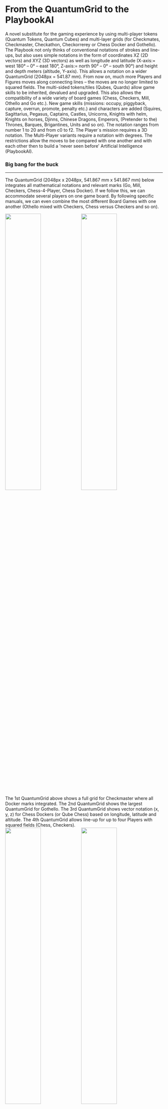 # From the QuantumGrid to the PlaybookAI
A novel substitute for the gaming experience by using multi-player tokens (Quantum Tokens, Quantum Cubes) and multi-layer grids (for Checkmates, Checkmaster,  Checkathon, Checkorrerey or Chess Docker and Gothello). The Playbook not only thinks of conventional notations of strokes and line-ups, but also uses simple notations in the form of coordinates XZ (2D vectors) and XYZ (3D vectors) as well as longitude and latitude (X-axis:= west 180° – 0° – east 180°, Z-axis:= north 90° – 0° – south 90°) and height and depth meters (altitude, Y-axis). This allows a notation on a wider QuantumGrid (2048px = 541.87 mm). From now on, much more Players and Figures moves along connecting lines – the moves are no longer limited to squared fields. The multi-sided tokens/tiles (Qubes, Quards) allow game skills to be inherited, devalued and upgraded. This also allows the compatibility of a wide variety of board games (Chess, Checkers, Mill, Othello and Go etc.). New game skills (missions: occupy, piggyback, capture, overrun, promote, penalty etc.) and characters are added (Squires, Sagittarius, Pegasus, Captains, Castles, Unicorns, Knights with helm, Knights on horses, Djinns, Chinese Dragons, Emperors, (Pretender to the) Thrones, Barques, Brigantines, Units and so on). The notation ranges from number 1 to 20 and from c0 to f2. The Player´s mission requires a 3D notation. The Multi-Player variants require a notation with degrees. The restrictions allow the moves to be compared with one another and with each other then to build a 'never seen before' Artificial Intelligence (PlaybookAI).
<h3>Big bang for the buck</h3>
<hr>
<p>The QuantumGrid (2048px x 2048px, 541.867 mm x 541.867 mm) below integrates all mathematical notations and relevant marks (Go, Mill, Checkers, Chess-4-Player, Chess Docker). If we follow this, we can accommodate several players on one game board. By following specific manuals, we can even combine the most different Board Games with one another (Othello mixed with Checkers, Chess versus Checkers and so on). </p>
<div>
<img width="47.5%" src="https://github.com/scifiltr/QuantumGrid/blob/main/QML-checkmaster-cartonage-0.png"></img>
<img width="47.5%" src="https://github.com/scifiltr/QuantumGrid/blob/main/QML-gothello-cartonage-0.png"></img>
</div>
The 1st QuantumGrid above shows a full grid for Checkmaster where all Docker marks integrated. The 2nd QuantumGrid shows the largest QuantumGrid for Gothello. The 3rd QuantumGrid shows vector notation (x, y, z) for Chess Dockers (or Qube Chess) based on longitude, latitude and altitude. The 4th QuantumGrid allows line-up for up to four Players with squared fields (Chess, Checkers).
<div>
<img width="47.5%" src="https://github.com/scifiltr/QuantumGrid/blob/main/QML-checkathon-cartonage-0.png"></img>
<img width="47.5%" src="https://github.com/scifiltr/QuantumGrid/blob/main/QuantumGrid_MultiLayer_Checkmates.png"></img>
</div>
<h3>The unprecedented and 'interactive' QuantumGrid without a Computer User Interface</h3>
The 5th QuantumGrid (8 x 8 or 9 x 9) below is called Passthrough for Chess and maybe Checkers, too. The placeholders are occupied by Memory Cards printed on both sides. If such fields are passed, then they are converted or reversed. The playing field changes as the game progresses. Character development is left to chance. A standard field can be passed in all directions and occupied in the middle, but only in one, two or three directions (mono, bisecting, trisecting) after the conversion. If a converted field is passed again, the rules can state whether it should rotate in 90° or be flipped once again. The diameter of a figure's footprint determines whether half, full or even quarter steps can be taken. Playing on a 9 x 9 grid results in a novel setup with three towers and three dragons (Dungeon & Dragon) or three dragons and a throne (Game of Thrones) and others (e.g. Battle Ship, Master and Commander). The two player mode ends after two checkmates, one of the king and another of the throne. Three of a kind in a harmonious row leads to the capture of the intervening pieces until the trap is released or one of the three pieces is defeated (similar to the Nine Men's Mills game. <div>
<img width="47.5%" src="https://github.com/scifiltr/QuantumGrid/blob/main/QML-passthrough_9x9.png" align="left"></img>
</div>For the Memory Cards you need QuantumSquares (Quards) in the same number and format (possibly 64 to 81 or more) for the front, but with different motifs for the back (24 to 32 or more). However, the frequency distribution can still vary, because you determine the size of the grid yourself with the help of Memory Quards (cards) and the cards are shuffled beforehand, so you never know exactly how many cards from the stack make up the grid or which motifs are on the back will be located. But you can also use a double-sided printed playing card of 32 or higher, which is easier to shuffle, in this case you place 8 cards horizontally (a<sub>1</sub> to h<sub>1</sub>) and 4 cards vertically (1 to 8). The cards can be turned over more flexibly: passing horizontally leads to turning over, vertical converting only when both fields have been passed. If a field is occupied while passing, the field remains untouched. Instead of a square field, you can also put together a rectangular field. Rules can state that a QuantumSquare from the starting formation (line up) is dragged along with the figure, so that the shape of the playing field also changes. Instead of placing (moving) a figure, the player can draw a new QuantumSquare from a stack or bag to cover up awkward paths instead of having to pass through a QuantumSquare first to convert it.
<h3>Bird's eye view in 3D & vids on my YouTube-Channel: Qube Continuum <a href="https://www.youtube.com/channel/UCbj80aB4p-t5R9Kakq-Ssjw">@QubeChess3D4E1</a></h3>
<hr>
<p>Massively multilayer role-playing experiences: Conventional Chess notation is algebraic but not mathematically correct. So I've developed compliant rules for The PlaybookAI, which we'll explore in more depth. First, I want to explain the more understandable specifications. The playbook is easy to use, you note down moves, analyze the opponent's game during a training phase - which nobody talks about and is silent about - in order to then be able to use these moves in the current season/tournament; similar to the playbook in American Football.<br>For other board games, there are no notation rules at all, only text-based instructions, which are also very complex - with the consequence that one leaves it with the simpler rules or general types of play, which I think is a shame.</p>
<p>Quantum Leaps have started: Now we deal with which character (glyph) can be combined with other characters (glyphs), transformed and how it can be defeated; this applies to the starting line-up, the play by default (handicap game), the middle game and the endgame. From now on we are using Qubes instead of multiple figures and a flexible QuantumGrid instead of a conventional Game Boards.</p>
